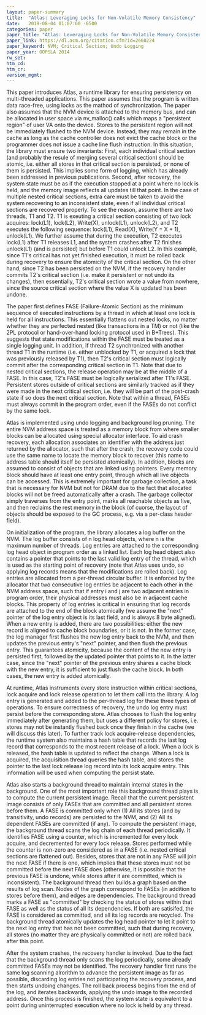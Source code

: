 ```yaml
---
layout: paper-summary
title:  "Atlas: Leveraging Locks for Non-Volatile Memory Consistency"
date:   2019-08-04 01:07:00 -0500
categories: paper
paper_title: "Atlas: Leveraging Locks for Non-Volatile Memory Consistency"
paper_link: https://dl.acm.org/citation.cfm?id=2660224
paper_keyword: NVM; Critical Section; Undo Logging
paper_year: OOPSLA 2014
rw_set: 
htm_cd: 
htm_cr: 
version_mgmt: 
---
```


This paper introduces Atlas, a runtime library for ensuring persistency on multi-threaded applications. This paper assumes 
that the program is written data race-free, using locks as the mathod of synchronization. The paper also assumes 
that the NVM device is attached to the memory bus, and can be allocated in user space via nv_malloc() calls which
maps a "persistent region" of user VA onto the device. Stores to the persistent region will not be immediately flushed to
the NVM device. Instead, they may remain in the cache as long as the cache controller does not evict the cache block
or the programmer does not issue a cache line flush instruction. In this situation, the library must ensure two invariants:
First, each individual critical section (and probably the resule of merging several critical section) should be atomic,
i.e. either all stores in that critical section is persisted, or none of them is persisted. This implies some form of 
logging, which has already been addressed in previous publications. Second, after recovery, the system state must be as if
the execution stopped at a point where no lock is held, and the memory image reflects all updates till that point.
In the case of multiple nested critical
sections, extra care must be taken to avoid the system recovering to an inconsistent state, even if all individual
critical sections are recovered properly. To see the reason, assume there are two threads, T1 and T2. T1 is exeuting a 
critical section consisting of two lock acquires: lock(L1), lock(L2), Write(X), unlock(L1), unlock(L2), and T2 executes 
the following sequence: lock(L1), Read(X), Write(Y = X + 1), unlock(L1). We further assume that during the execution, T2 
executes lock(L1) after T1 releases L1, and the system crashes after T2 finishes unlock(L1) (and is persisted) but before 
T1 could unlock L2. In this example, since T1's critical has not yet finished execution, it must be rolled back during 
recovery to ensure the atomicity of the critical section. On the other hand, since T2 has been persisted on the NVM, if 
the recovery handler commits T2's critical section (i.e. make it persistent or not undo its changes), then essentially,
T2's critical section wrote a value from nowhere, since the source critical section where the value X is updated has 
been undone.

The paper first defines FASE (Failure-Atomic Section) as the minimum sequence of executed instructions by a thread in
which at least one lock is held for all instructions. This essentially flattens out nested locks, no matter whether 
they are perfected nested (like transactions in a TM) or not (like the 2PL protocol or hand-over-hand locking protocol
used in B+Trees). This suggests that state modifications within the FASE must be treated as a single logging unit.
In addition, if thread T2 synchronized with another thread T1 in the runtime (i.e. either unblocked by T1, or acquired 
a lock that was previously released by T1), then T2's critical section must logically commit after the corresponding 
critical section in T1. Note that due to nested critical sections, the release operation may be at the middle of a 
FASE. In this case, T2's FASE must be logically serialized after T1's FASE. Persistent stores outside of critical sections
are similarly tracked as if they were made in the next critical section, i.e. they will be part of the post-crash state 
if so does the next critical section. Note that within a thread, FASEs must always commit in the program order, even if 
the FASEs do not conflict by the same lock. 

Atlas is implemented using undo logging and background log pruning. The entire NVM address space is treated as a memory 
block from where smaller blocks can be allocated using special allocator interface. To aid crash recovery, each allocation
associates an identifier with the address just returned by the allocator, such that after the crash, the recovery code 
could use the same name to locate the memory block to recover (this name to address table should itself be persisted atomically).
In addition, blocks are assumed to consist of objects that are linked using pointers. Every memory block should have at 
least one entry point, through which all live objects can be accessed. This is extremely important for garbage collection,
a task that is necessary for NVM but not for DRAM due to the fact that allocated blocks will not be freed automatically
after a crash. The garbage collector simply traverses from the entry point, marks all reachable objects as live, and then
reclaims the rest memory in the block (of cuorse, the layout of objects should be exposed to the GC process, e.g. via 
a per-class header field). 

On initialization of the program, the library allocates a log buffer on the NVM. The log buffer consists of n log head 
objects, where n is the maximum number of threads. Log entries are attached to the corresponding log head object in
program order as a linked list. Each log head object also contains a pointer that points to the last valid log entry
of the thread, which is used as the starting point of recovery (note that Atlas uses undo, so applying log records 
means that the modifications are rolled back). Log entries are allocated from a per-thread circular buffer. It is enforced 
by the allocator that two consecutive log entries be adjacent to each other in the NVM address space, such that if entry 
i and j are two adjacent entries in program order, their physical addresses must also be in adjacent cache blocks. This 
property of log entries is critical in ensuring that log records are attached to the end of the block atomically (we 
assume the "next" pointer of the log entry object is its last field, and is always 8 byte aligned). When a new entry is added, 
there are two possibilities: either the new record is aligned to cache block boundaries, or it is not. In the former case,
the log manager first flushes the new log entry back to the NVM, and then updates the previous entry's "next" pointer, and 
then flush the previous entry. This guarantees atomicity, because the content of the new entry is persisted first, followed 
by the updated pointer that points to it. In the latter case, since the "next" pointer of the previous entry shares 
a cache block with the new entry, it is sufficient to just flush the cache block. In both cases, the new entry is added 
atomically.

At runtime, Atlas instruments every store instruction within critical sections, lock acquire and lock release operation to
let them call into the library. A log entry is generated and added to the per-thread log for these three types of operations. 
To ensure correctness of recovery, the undo log entry must persist before the corresponding store. Atlas chooses to flush
the log entry immediately after generating them, but uses a different policy for stores, i.e. stores may not be instantly
flushed back once they finish in the cache (we will discuss this later).
To further track lock acquire-release dependencies, the runtime system also maintains a hash table that records the last
log record that corresponds to the most recent release of a lock. When a lock is released, the hash table is updated to
reflect the change. When a lock is acquired, the acquisition thread queries the hash table, and stores the pointer to
the last lock release log record into its lock acquire entry. This information will be used when computing the persist
state.

Atlas also starts a background thread to maintain internal states in the background. One of the most important role 
this background thread plays is to compute the current persistent image. Recall that the current persistent image 
consists of only FASEs that are committed and all persistent stores before them. A FASE is committed only when (1) All
its stores (and by transitivity, undo records) are persisted to the NVM, and (2) All its dependent FASEs are committed 
(if any). To compute the persistent image, the background thread scans the log chain of each thread periodically. It 
identifies FASE using a counter, which is incremented for every lock acquire, and decremented for every lock release. 
Stores performed while the counter is non-zero are considered as in a FASE (i.e. nested critical sections are flattened out). 
Besides, stores that are not in any FASE will join the next FASE if there is one, which implies that these stores must not be 
committed before the next FASE does (otherwise, it is possible that the previous FASE is undone, while stores after 
it are committed, which is inconsistent). The background thread then builds a graph based on the results of log scan.
Nodes of the graph correspond to FASEs (in addition to stores before them), and edges are dependencies. The background thread
marks a FASE as "committed" by checking the status of stores within that FASE as well as the status of all its dependencies.
If both are satisifed, the FASE is considered as committed, and all its log records are recycled. The background thread
atomically updates the log head pointer to let it point to the next log entry that has not been committed, such that
during recovery, all stores (no matter they are physically committed or not) are rolled back after this point. 

After the system crashes, the recovery handler is invoked. Due to the fact that the background thread only scans the log
periodically, some already committed FASEs may not be identified. The recovery handler first runs the same log scanning
alrorithm to advance the persistent image as far as possible, discarding log entries not participating the recovery process,
and then starts undoing changes. The roll back process begins from the end of the log, and iterates backwards, applying 
the undo image to the recorded address. Once this process is finished, the system state is equivalent to a point during 
uninterrupted execution where no lock is held by any thread. 